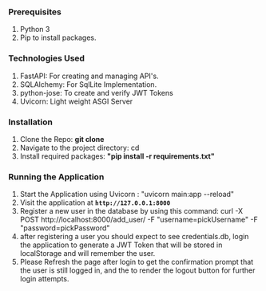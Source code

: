 ### Prerequisites
1. Python 3
2. Pip to install packages.
   
### Technologies Used
1. FastAPI: For creating and managing API's.
2. SQLAlchemy: For SqlLite Implementation.
3. python-jose: To create and verify JWT Tokens
4. Uvicorn: Light weight ASGI Server
   
### Installation
1. Clone the Repo: **git clone <repo-url>**
2. Navigate to the project directory: cd
3. Install required packages: **"pip install -r requirements.txt"**
   
### Running the Application
1. Start the Application using Uvicorn : "uvicorn main:app --reload"
2. Visit the application at **`http://127.0.0.1:8000`**
3. Register a new user in the database by using this command: curl -X POST http://localhost:8000/add_user/ -F "username=pickUsername" -F "password=pickPassword"
4. after registering a user you should expect to see credentials.db, login the application to generate a JWT Token that will be stored in localStorage and will remember the user.
5. Please Refresh the page after login to get the confirmation prompt that the user is still logged in, and the to render the logout button for further login attempts.



